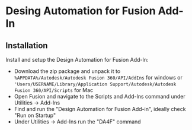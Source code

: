 # Desing Automation for Fusion Add-In

## Installation

Install and setup the Design Automation for Fusion Add-In:

* Download the zip package and unpack it to `%APPDATA%/Autodesk/Autodesk Fusion 360/API/AddIns` for windows or `'Users/USERNAME/Library/Application Support/Autodesk/Autodesk Fusion 360/API/Scripts` for Mac
* Open Fusion and navigate to the Scripts and Add-Ins command under Utilities -> Add-Ins
* Find and run the "Design Automation for Fusion Add-in", ideally check "Run on Startup"
* Under Utilities -> Add-Ins run the "DA4F" command

